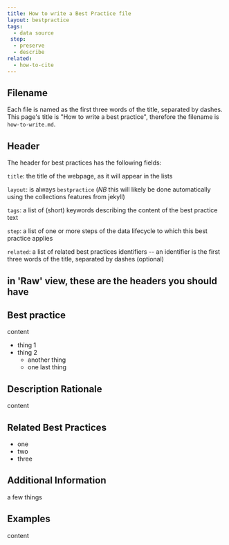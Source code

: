 ```yaml
---
title: How to write a Best Practice file
layout: bestpractice
tags:
  - data source
 step:
  - preserve
  - describe
related:
  - how-to-cite
---
```


## Filename

Each file is named as the first three words of the title, separated by dashes.
This page's title is "How to write a best practice", therefore the filename is
`how-to-write.md`.

## Header

The header for best practices has the following fields:

`title`: the title of the webpage, as it will appear in the lists

`layout`: is always `bestpractice` (*NB* this will likely be done automatically using the collections features from jekyll)

`tags`: a list of (short) keywords describing the content of the best practice text

`step`: a list of one or more steps of the data lifecycle to which this best practice applies

`related`: a list of related best practices identifiers -- an identifier is the first three words of the title, separated by dashes (optional)

## in 'Raw' view, these are the headers you should have

## Best practice

content
- thing 1
- thing 2
  - another thing
  - one last thing

## Description Rationale

content 

## Related Best Practices

- one
- two
- three

## Additional Information

a few things

## Examples

content
